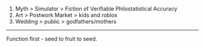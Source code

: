 1. Myth > Simulator > Fiction of Verifiable Philostatistical Accuracy
2. Art > Postwork Market > kids and roblox
3. Wedding > public > godfathers/mothers
---

Function first - seed to fruit to seed.